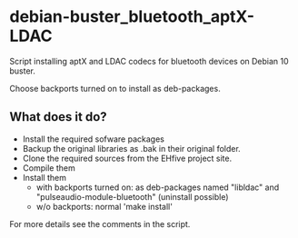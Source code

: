 # debian-buster_bluetooth_aptX-LDAC
Script installing aptX and LDAC codecs for bluetooth devices on Debian 10 buster.

Choose backports turned on to install as deb-packages.



What does it do?
-
- Install the required sofware packages
- Backup the original libraries as <libname>.bak in their original folder.
- Clone the required sources from the EHfive project site.
- Compile them 
- Install them
  - with backports turned on: as deb-packages named "libldac" and "pulseaudio-module-bluetooth" (uninstall possible)
  - w/o backports: normal 'make install'
  
For more details see the comments in the script.



